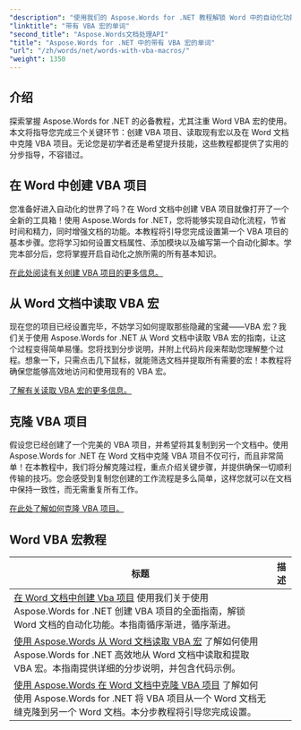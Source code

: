 ```yaml
---
"description": "使用我们的 Aspose.Words for .NET 教程解锁 Word 中的自动化功能。高效地在 Word 文档中创建、读取和克隆 VBA 宏。"
"linktitle": "带有 VBA 宏的单词"
"second_title": "Aspose.Words文档处理API"
"title": "Aspose.Words for .NET 中的带有 VBA 宏的单词"
"url": "/zh/words/net/words-with-vba-macros/"
"weight": 1350
---
```


## 介绍

探索掌握 Aspose.Words for .NET 的必备教程，尤其注重 Word VBA 宏的使用。本文将指导您完成三个关键环节：创建 VBA 项目、读取现有宏以及在 Word 文档中克隆 VBA 项目。无论您是初学者还是希望提升技能，这些教程都提供了实用的分步指导，不容错过。 

## 在 Word 中创建 VBA 项目

您准备好进入自动化的世界了吗？在 Word 文档中创建 VBA 项目就像打开了一个全新的工具箱！使用 Aspose.Words for .NET，您将能够实现自动化流程，节省时间和精力，同时增强文档的功能。本教程将引导您完成设置第一个 VBA 项目的基本步骤。您将学习如何设置文档属性、添加模块以及编写第一个自动化脚本。学完本部分后，您将掌握开启自动化之旅所需的所有基本知识。 

[在此处阅读有关创建 VBA 项目的更多信息。](./creating-vba-project/)

## 从 Word 文档中读取 VBA 宏

现在您的项目已经设置完毕，不妨学习如何提取那些隐藏的宝藏——VBA 宏？我们关于使用 Aspose.Words for .NET 从 Word 文档中读取 VBA 宏的指南，让这个过程变得简单易懂。您将找到分步说明，并附上代码片段来帮助您理解整个过程。想象一下，只需点击几下鼠标，就能筛选文档并提取所有需要的宏！本教程将确保您能够高效地访问和使用现有的 VBA 宏。 

[了解有关读取 VBA 宏的更多信息。](./reading-vba-macros-word-document/)

## 克隆 VBA 项目

假设您已经创建了一个完美的 VBA 项目，并希望将其复制到另一个文档中。使用 Aspose.Words for .NET 在 Word 文档中克隆 VBA 项目不仅可行，而且非常简单！在本教程中，我们将分解克隆过程，重点介绍关键步骤，并提供确保一切顺利传输的技巧。您会感受到复制您创建的工作流程是多么简单，这样您就可以在文档中保持一致性，而无需重复所有工作。 

[在此处了解如何克隆 VBA 项目。](./clone-vba-project-word-document/)

 ## Word VBA 宏教程
标题 | 描述 |
| --- | --- |
| [在 Word 文档中创建 Vba 项目](./creating-vba-project/) 使用我们关于使用 Aspose.Words for .NET 创建 VBA 项目的全面指南，解锁 Word 文档的自动化功能。本指南循序渐进，循序渐进。|
| [使用 Aspose.Words 从 Word 文档读取 VBA 宏](./reading-vba-macros-word-document/) 了解如何使用 Aspose.Words for .NET 高效地从 Word 文档中读取和提取 VBA 宏。本指南提供详细的分步说明，并包含代码示例。|
| [使用 Aspose.Words 在 Word 文档中克隆 VBA 项目](./clone-vba-project-word-document/) 了解如何使用 Aspose.Words for .NET 将 VBA 项目从一个 Word 文档无缝克隆到另一个 Word 文档。本分步教程将引导您完成设置。|